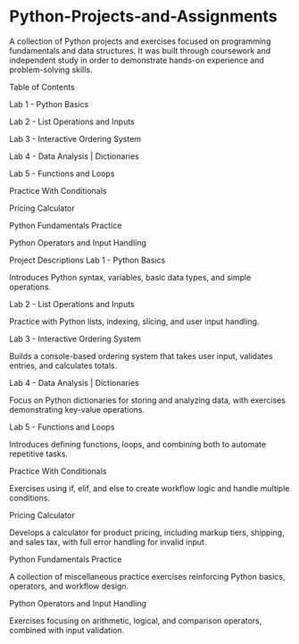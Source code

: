 # Python-Projects-and-Assignments
A collection of Python projects and exercises focused on programming fundamentals and data structures. It was built through coursework and independent study in order to demonstrate hands-on experience and problem-solving skills.

Table of Contents

Lab 1 - Python Basics

Lab 2 - List Operations and Inputs

Lab 3 - Interactive Ordering System

Lab 4 - Data Analysis | Dictionaries

Lab 5 - Functions and Loops

Practice With Conditionals

Pricing Calculator

Python Fundamentals Practice

Python Operators and Input Handling

Project Descriptions
Lab 1 - Python Basics

Introduces Python syntax, variables, basic data types, and simple operations.

Lab 2 - List Operations and Inputs

Practice with Python lists, indexing, slicing, and user input handling.

Lab 3 - Interactive Ordering System

Builds a console-based ordering system that takes user input, validates entries, and calculates totals.

Lab 4 - Data Analysis | Dictionaries

Focus on Python dictionaries for storing and analyzing data, with exercises demonstrating key-value operations.

Lab 5 - Functions and Loops

Introduces defining functions, loops, and combining both to automate repetitive tasks.

Practice With Conditionals

Exercises using if, elif, and else to create workflow logic and handle multiple conditions.

Pricing Calculator

Develops a calculator for product pricing, including markup tiers, shipping, and sales tax, with full error handling for invalid input.

Python Fundamentals Practice

A collection of miscellaneous practice exercises reinforcing Python basics, operators, and workflow design.

Python Operators and Input Handling

Exercises focusing on arithmetic, logical, and comparison operators, combined with input validation.
